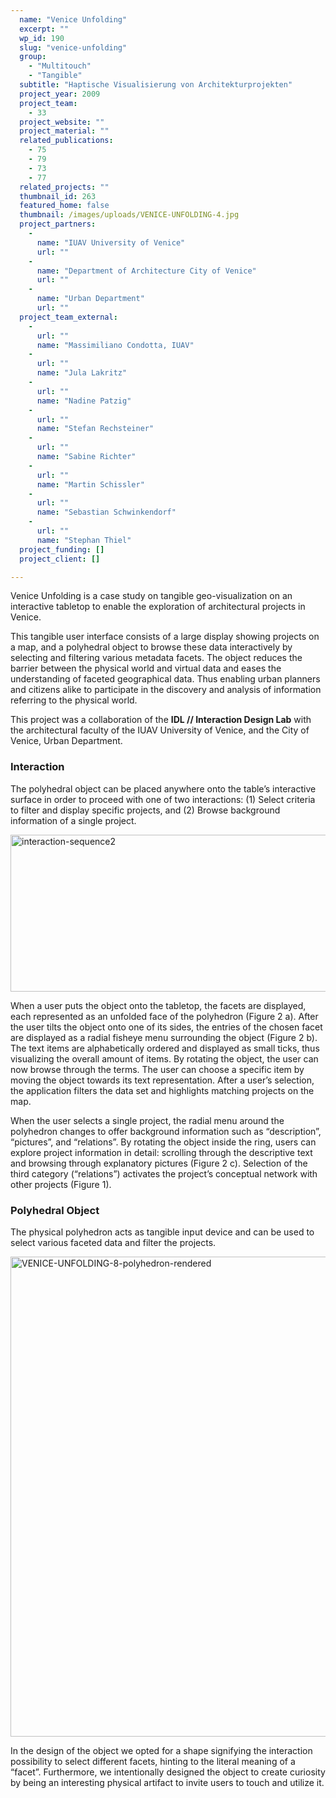 ```yaml
---
  name: "Venice Unfolding"
  excerpt: ""
  wp_id: 190
  slug: "venice-unfolding"
  group: 
    - "Multitouch"
    - "Tangible"
  subtitle: "Haptische Visualisierung von Architekturprojekten"
  project_year: 2009
  project_team: 
    - 33
  project_website: ""
  project_material: ""
  related_publications: 
    - 75
    - 79
    - 73
    - 77
  related_projects: ""
  thumbnail_id: 263
  featured_home: false
  thumbnail: /images/uploads/VENICE-UNFOLDING-4.jpg
  project_partners: 
    - 
      name: "IUAV University of Venice"
      url: ""
    - 
      name: "Department of Architecture City of Venice"
      url: ""
    - 
      name: "Urban Department"
      url: ""
  project_team_external: 
    - 
      url: ""
      name: "Massimiliano Condotta, IUAV"
    - 
      url: ""
      name: "Jula Lakritz"
    - 
      url: ""
      name: "Nadine Patzig"
    - 
      url: ""
      name: "Stefan Rechsteiner"
    - 
      url: ""
      name: "Sabine Richter"
    - 
      url: ""
      name: "Martin Schissler"
    - 
      url: ""
      name: "Sebastian Schwinkendorf"
    - 
      url: ""
      name: "Stephan Thiel"
  project_funding: []
  project_client: []

---
```

Venice Unfolding is a case study on tangible geo-visualization on an interactive tabletop to enable the exploration of architectural projects in Venice.

This tangible user interface consists of a large display showing projects on a map, and a polyhedral object to browse these data interactively by selecting and filtering various metadata facets. The object reduces the barrier between the physical world and virtual data and eases the understanding of faceted geographical data. Thus enabling urban planners and citizens alike to participate in the discovery and analysis of information referring to the physical world.

This project was a collaboration of the <strong>IDL // Interaction Design Lab</strong> with the architectural faculty of the IUAV University of Venice, and the City of Venice, Urban Department.
<h3>Interaction</h3>
The polyhedral object can be placed anywhere onto the table’s interactive surface in order to proceed with one of two interactions: (1) Select criteria to filter and display specific projects, and (2) Browse background information of a single project.

<a href="http://dev.jorditost.com/idl/wp-content/uploads/2015/06/interaction-sequence2.jpg"><img class="alignnone size-large wp-image-28" src="http://dev.jorditost.com/idl/wp-content/uploads/2015/06/interaction-sequence2-1024x251.jpg" alt="interaction-sequence2" width="1024" height="251" /></a>

When a user puts the object onto the tabletop, the facets are displayed, each represented as an unfolded face of the polyhedron (Figure 2 a). After the user tilts the object onto one of its sides, the entries of the chosen facet are displayed as a radial fisheye menu surrounding the object (Figure 2 b). The text items are alphabetically ordered and displayed as small ticks, thus visualizing the overall amount of items. By rotating the object, the user can now browse through the terms. The user can choose a specific item by moving the object towards its text representation. After a user’s selection, the application filters the data set and highlights matching projects on the map.

When the user selects a single project, the radial menu around the polyhedron changes to offer background information such as “description”, “pictures”, and “relations”. By rotating the object inside the ring, users can explore project information in detail: scrolling through the descriptive text and browsing through explanatory pictures (Figure 2 c). Selection of the third category (“relations”) activates the project’s conceptual network with other projects (Figure 1).
<h3>Polyhedral Object</h3>
The physical polyhedron acts as tangible input device and can be used to select various faceted data and filter the projects.

<a href="http://dev.jorditost.com/idl/wp-content/uploads/2015/06/VENICE-UNFOLDING-8-polyhedron-rendered.jpg"><img class="alignnone size-large wp-image-29" src="http://dev.jorditost.com/idl/wp-content/uploads/2015/06/VENICE-UNFOLDING-8-polyhedron-rendered-1024x768.jpg" alt="VENICE-UNFOLDING-8-polyhedron-rendered" width="1024" height="768" /></a>

In the design of the object we opted for a shape signifying the interaction possibility to select different facets, hinting to the literal meaning of a “facet”. Furthermore, we intentionally designed the object to create curiosity by being an interesting physical artifact to invite users to touch and utilize it.